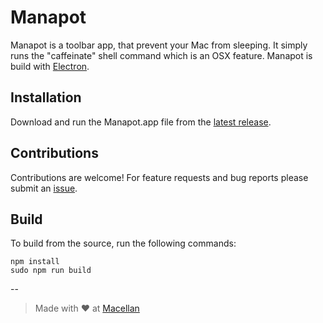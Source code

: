 # Manapot

Manapot is a toolbar app, that prevent your Mac from sleeping. It simply runs the "caffeinate" shell command which is an OSX feature. Manapot is build with [Electron](http://electron.atom.io/).  

## Installation

Download and run the Manapot.app file from the [latest release](https://github.com/bcalik/Manapot/releases).

## Contributions

Contributions are welcome! For feature requests and bug reports please submit an [issue](https://github.com/bcalik/Manapot/issues).

## Build

To build from the source, run the following commands:  

`npm install`  
`sudo npm run build`  

--

> Made with :heart: at [Macellan](http://macellan.net)